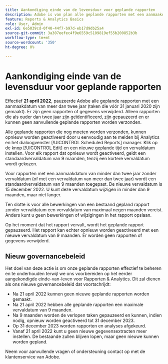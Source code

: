 ```yaml
---
title: Aankondiging einde van de levensduur voor geplande rapporten
description: Adobe is van plan alle geplande rapporten met een aanmaakdatum van meer dan twee jaar te pauzeren.
feature: Reports & Analytics Basics
role: User, Admin
exl-id: 6e5039cd-0f40-44f7-b97d-eb17d9db25a4
source-git-commit: 3a307eefec4f9e6559c5109819ef55b200852b3b
workflow-type: tm+mt
source-wordcount: '350'
ht-degree: 0%

---
```


# Aankondiging einde van de levensduur voor geplande rapporten

Effectief **21 april 2022**, pauzeerde Adobe alle geplande rapporten met een aanmaakdatum van meer dan twee jaar (taken die vóór 31 januari 2020 zijn gemaakt). Er zijn geen rapporten of gegevens verwijderd. Alleen rapporten die als ouder dan twee jaar zijn geïdentificeerd, zijn gepauzeerd en er kunnen geen aanvullende geplande rapporten worden verzonden.

Alle geplande rapporten die nog moeten worden verzonden, kunnen opnieuw worden geactiveerd door u eenvoudig aan te melden bij Analytics en het dialoogvenster [!UICONTROL Scheduled Reports] manager. Klik op de knop [!UICONTROL Edit] en een nieuwe geplande tijd en vervaldatum instellen. Voor elk rapport dat opnieuw wordt geactiveerd, geldt een standaardvervaldatum van 9 maanden, tenzij een kortere vervaldatum wordt gekozen.

Voor rapporten met een aanmaakdatum van minder dan twee jaar zonder vervaldatum (of met een vervaldatum van meer dan twee jaar) wordt een standaardvervaldatum van 9 maanden toegepast. De nieuwe vervaldatum is 15 december 2022. U kunt deze vervaldatum wijzigen in minder dan 9 maanden, maar niet langer.

Ten slotte is voor alle bewerkingen van een bestaand gepland rapport zonder vervaldatum een vervaldatum van maximaal negen maanden vereist. Anders kunt u geen bewerkingen of wijzigingen in het rapport opslaan.

Op het moment dat het rapport vervalt, wordt het geplande rapport gepauzeerd. Het rapport kan echter opnieuw worden geactiveerd met een nieuwe vervaldatum van 9 maanden. Er worden geen rapporten of gegevens verwijderd.

## Nieuw governancebeleid

Het doel van deze actie is om onze geplande rapporten effectief te beheren en te onderhouden terwijl we ons voorbereiden op het eerder aangekondigde einde-van-leven voor Rapporten &amp; Analytics. Dit zal dienen als ons nieuwe governancebeleid dat voortschrijdt:

* Na 21 april 2022 kunnen geen nieuwe geplande rapporten worden gemaakt.
* Na 21 april 2022 hebben alle geplande rapporten een maximale vervaldatum van 9 maanden.
* Na 9 maanden worden de verlopen taken gepauzeerd en kunnen, indien nodig, opnieuw worden geactiveerd tot 31 december 2023.
* Op 31 december 2023 worden rapporten en analyses afgekeurd.
* Vanaf 21 april 2022 kunt u geen nieuwe gegevensextracten meer instellen. De bestaande zullen blijven lopen, maar geen nieuwe kunnen worden gepland.

Neem voor aanvullende vragen of ondersteuning contact op met de klantenservice van Adobe.
